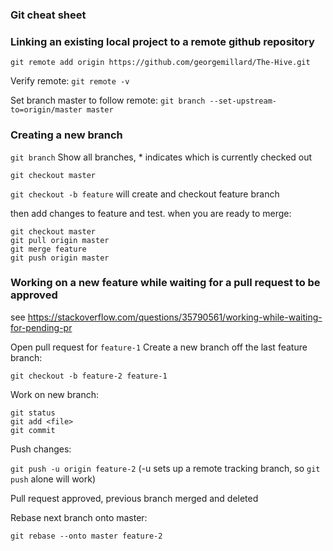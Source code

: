### Git cheat sheet

### Linking an existing local project to a remote github repository

`git remote add origin https://github.com/georgemillard/The-Hive.git`

Verify remote:
`git remote -v`

Set branch master to follow remote:
`git branch --set-upstream-to=origin/master master`

### Creating a new branch

`git branch`
Show all branches, * indicates which is currently checked out

`git checkout master`

`git checkout -b feature`
will create and checkout feature branch

then add changes to feature and test. when you are ready to merge:

```
git checkout master
git pull origin master
git merge feature
git push origin master
```

### Working on a new feature while waiting for a pull request to be approved
see https://stackoverflow.com/questions/35790561/working-while-waiting-for-pending-pr

Open pull request for `feature-1`
Create a new branch off the last feature branch:

`git checkout -b feature-2 feature-1`

Work on new branch:

```
git status
git add <file>
git commit
```

Push changes:

`git push -u origin feature-2`
(-u sets up a remote tracking branch, so `git push` alone will work)

Pull request approved, previous branch merged and deleted

Rebase next branch onto master:

`git rebase --onto master feature-2`

